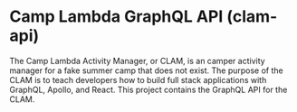 # Camp Lambda GraphQL API (clam-api)

The Camp Lambda Activity Manager, or CLAM, is an camper activity manager for a
fake summer camp that does not exist. The purpose of the CLAM is to teach
developers how to build full stack applications with GraphQL, Apollo, and React.
This project contains the GraphQL API for the CLAM.
